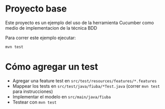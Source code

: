 # Proyecto base

Este proyecto es un ejemplo del uso de la herramienta Cucumber como medio de implementacion de la técnica BDD

Para correr este ejemplo ejecutar:

```
mvn test
```

# Cómo agregar un test

- Agregar una feature test en ```src/test/resources/features/*.features```
- Mappear los tests en ```src/test/java/fiuba/*Test.java``` (correr ```mvn test``` para instrucciones)
- Implementar el modelo en ```src/main/java/fiuba```
- Testear con ```mvn test```
